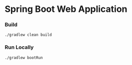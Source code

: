 # Spring Boot Web Application

### Build
`
./gradlew clean build
`
### Run Locally
`
./gradlew bootRun
`
